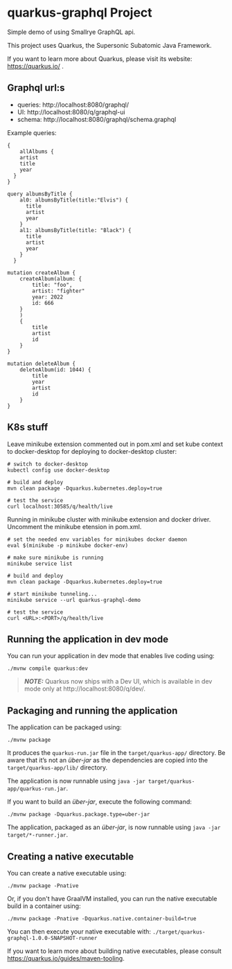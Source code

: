 # quarkus-graphql Project

Simple demo of using Smallrye GraphQL api.

This project uses Quarkus, the Supersonic Subatomic Java Framework.

If you want to learn more about Quarkus, please visit its website: https://quarkus.io/ .

## Graphql url:s

- queries: http://localhost:8080/graphql/
- UI:  http://localhost:8080/q/graphql-ui
- schema: http://localhost:8080/graphql/schema.graphql


Example queries:

```
{
	allAlbums {
    artist
    title
    year
  }
}
```


```
query albumsByTitle {
    al0: albumsByTitle(title:"Elvis") {
      title
      artist
      year
    }
    al1: albumsByTitle(title: "Black") {
      title
      artist
      year
    }
  }
```

```
mutation createAlbum {
    createAlbum(album: {
        title: "foo",
        artist: "fighter"
        year: 2022
        id: 666
    }
    )
    {
        title
        artist
        id
    }
}
```

```
mutation deleteAlbum {
    deleteAlbum(id: 1044) {
        title
        year
        artist
        id
    }
}
```

## K8s stuff

Leave minikube extension commented out in pom.xml and set kube context to docker-desktop for deploying to docker-desktop cluster:
```
# switch to docker-desktop
kubectl config use docker-desktop

# build and deploy
mvn clean package -Dquarkus.kubernetes.deploy=true

# test the service
curl localhost:30585/q/health/live
```

Running in minikube cluster with minikube extension and docker driver. Uncomment the minikube etension in pom.xml.

```
# set the needed env variables for minikubes docker daemon
eval $(minikube -p minikube docker-env)

# make sure minikube is running
minikube service list

# build and deploy
mvn clean package -Dquarkus.kubernetes.deploy=true

# start minikube tunneling...
minikube service --url quarkus-graphql-demo

# test the service
curl <URL>:<PORT>/q/health/live
```

## Running the application in dev mode

You can run your application in dev mode that enables live coding using:
```shell script
./mvnw compile quarkus:dev
```

> **_NOTE:_**  Quarkus now ships with a Dev UI, which is available in dev mode only at http://localhost:8080/q/dev/.

## Packaging and running the application

The application can be packaged using:
```shell script
./mvnw package
```
It produces the `quarkus-run.jar` file in the `target/quarkus-app/` directory.
Be aware that it’s not an _über-jar_ as the dependencies are copied into the `target/quarkus-app/lib/` directory.

The application is now runnable using `java -jar target/quarkus-app/quarkus-run.jar`.

If you want to build an _über-jar_, execute the following command:
```shell script
./mvnw package -Dquarkus.package.type=uber-jar
```

The application, packaged as an _über-jar_, is now runnable using `java -jar target/*-runner.jar`.

## Creating a native executable

You can create a native executable using: 
```shell script
./mvnw package -Pnative
```

Or, if you don't have GraalVM installed, you can run the native executable build in a container using: 
```shell script
./mvnw package -Pnative -Dquarkus.native.container-build=true
```

You can then execute your native executable with: `./target/quarkus-graphql-1.0.0-SNAPSHOT-runner`

If you want to learn more about building native executables, please consult https://quarkus.io/guides/maven-tooling.
